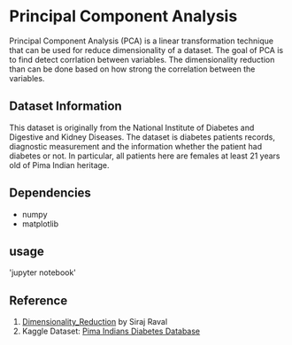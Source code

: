 # Principal Component Analysis

Principal Component Analysis (PCA) is a linear transformation technique that can be used for reduce dimensionality of a dataset. The goal of PCA is to find detect corrlation between variables. The dimensionality reduction than can be done based on how strong the correlation between the variables.

## Dataset Information

This dataset is originally from the National Institute of Diabetes and Digestive and Kidney Diseases. The dataset is diabetes patients records, diagnostic measurement and the information whether the patient had diabetes or not. In particular, all patients here are females at least 21 years old of Pima Indian heritage.

## Dependencies
* numpy
* matplotlib

## usage
'jupyter notebook'

## Reference
1. [Dimensionality_Reduction](https://github.com/llSourcell/Dimensionality_Reduction) by Siraj Raval
2. Kaggle Dataset: [Pima Indians Diabetes Database](https://www.kaggle.com/uciml/pima-indians-diabetes-database)
